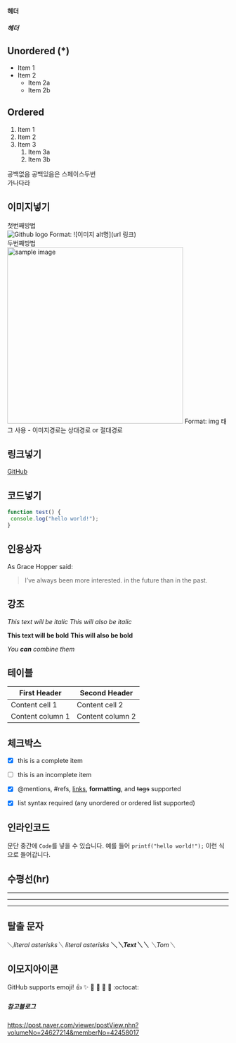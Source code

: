 
#### 헤더
##### 헤더

## Unordered (*)
* Item 1 
* Item 2 
    * Item 2a 
    * Item 2b 

## Ordered 
1. Item 1 
1. Item 2 
1. Item 3 
    1. Item 3a 
    1. Item 3b
    

공백없음
공백있음은 스페이스두번  
가나다라

## 이미지넣기  
첫번째방법  
![Github logo](/image/그림1.png) 
Format: ![이미지 alt명](url 링크)   
두번째방법  
<a href="#"><img src="/image/그림1.png" width="400px" alt="sample image"></a> 
Format: img 태그 사용 - 이미지경로는 상대경로 or 절대경로  

## 링크넣기  
[GitHub](http://github.com "깃허브")

## 코드넣기  
```javascript 
function test() { 
 console.log("hello world!"); 
} 
```

## 인용상자  
As Grace Hopper said: 

> I’ve always been more interested. 
> in the future than in the past.

## 강조  
*This text will be italic* 
_This will also be italic_ 

**This text will be bold** 
__This will also be bold__ 

*You **can** combine them*

## 테이블
First Header | Second Header 
------------ | ------------- 
Content cell 1 | Content cell 2 
Content column 1 | Content column 2


## 체크박스  
- [x] this is a complete item 
- [ ] this is an incomplete item 
- [x] @mentions, #refs, [links](), **formatting**, and <del>tags</del> supported 
- [x] list syntax required (any unordered or ordered list supported)


## 인라인코드  
문단 중간에 `Code`를 넣을 수 있습니다. 
예를 들어 `printf("hello world!");` 이런 식으로 들어갑니다.

## 수평선(hr)
--- 
*** 
___

## 탈출 문자
＼*literal asterisks＼* 
*literal asterisks* 
__＼*＼*Text＼*＼*__ 
_＼_Tom＼__

## 이모지아이콘  
GitHub supports emoji! 
:+1: :sparkles: :camel: :tada: 
:rocket: :metal: :octocat:


##### 참고블로그  
https://post.naver.com/viewer/postView.nhn?volumeNo=24627214&memberNo=42458017
